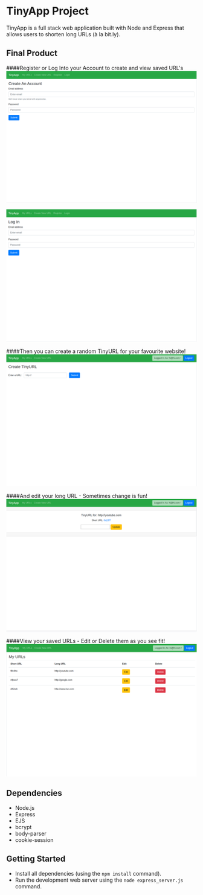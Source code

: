# TinyApp Project

TinyApp is a full stack web application built with Node and Express that allows users to shorten long URLs (à la bit.ly).

## Final Product

####Register or Log Into your Account to create and view saved URL's
!["Register or Log Into your Account to create and view saved URL's"](https://github.com/aaronpio/tinyapp/blob/master/docs/register-page.png?raw=true)

!["Login"](https://github.com/aaronpio/tinyapp/blob/master/docs/login-page.png?raw=true)

####Then you can create a random TinyURL for your favourite website!
!["Then you can create a random TinyURL for your favourite website!"](https://github.com/aaronpio/tinyapp/blob/master/docs/create-tinyURL.png?raw=true)

####And edit your long URL - Sometimes change is fun!
!["And edit your long URL - Sometimes change is fun!"](https://github.com/aaronpio/tinyapp/blob/master/docs/edit-longURL.png?raw=true)

####View your saved URLs - Edit or Delete them as you see fit!
!["View your saved URLs - Edit or Delete them as you see fit!"](https://github.com/aaronpio/tinyapp/blob/master/docs/urls-index-page.png?raw=true)

## Dependencies

- Node.js
- Express
- EJS
- bcrypt
- body-parser
- cookie-session

## Getting Started

- Install all dependencies (using the `npm install` command).
- Run the development web server using the `node express_server.js` command.

